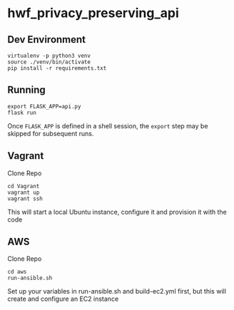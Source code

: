 # hwf_privacy_preserving_api

## Dev Environment

```
virtualenv -p python3 venv
source ./venv/bin/activate
pip install -r requirements.txt
```

## Running

```
export FLASK_APP=api.py
flask run
```

Once `FLASK_APP` is defined in a shell session, the `export` step
may be skipped for subsequent runs.

## Vagrant
Clone Repo

```
cd Vagrant
vagrant up
vagrant ssh
```
This will start a local Ubuntu instance, configure it and provision it with the code

## AWS
Clone Repo

```
cd aws
run-ansible.sh
```
Set up your variables in run-ansible.sh and build-ec2.yml first, but this will create and configure an EC2 instance
